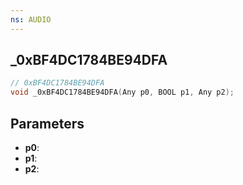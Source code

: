 ```yaml
---
ns: AUDIO
---
```

## _0xBF4DC1784BE94DFA

```c
// 0xBF4DC1784BE94DFA
void _0xBF4DC1784BE94DFA(Any p0, BOOL p1, Any p2);
```


## Parameters
* **p0**: 
* **p1**: 
* **p2**: 

